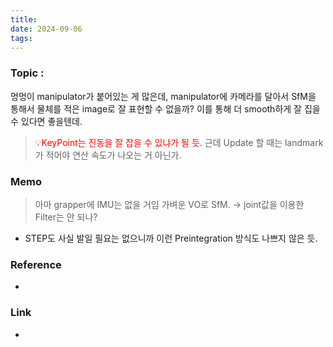 ```yaml
---
title: 
date: 2024-09-06
tags:
---
```


### Topic :
멍멍이 manipulator가 붙어있는 게 많은데, manipulator에 카메라를 달아서 SfM을 통해서 물체를 적은 image로 잘 표현할 수 없을까?
이를 통해 더 smooth하게 잘 집을 수 있다면 좋을텐데.
> 💡<span style="color:red">KeyPoint는 진동을 잘 잡을 수 있냐가 될 듯. </span>
> 근데 Update 할 때는 landmark가 적어야 연산 속도가 나오는 거 아닌가.
### Memo
> 아마 grapper에 IMU는 없을 거임
> 가벼운 VO로 SfM. → joint값을 이용한 Filter는 안 되나?

- STEP도 사실 발일 필요는 없으니까 이런 Preintegration 방식도 나쁘지 않은 듯.

### Reference
- 

### Link
- 
